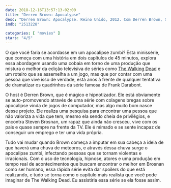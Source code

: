 ```yaml
---
date: 2018-12-16T13:57:13-02:00
title: "Derren Brown: Apocalypse"
desc: "Derren Brown: Apocalypse. Reino Unido, 2012. Com Derren Brown, Steven Brosnan, Gilbert Martin."
imdb: "2513228"

categories: [ "movies" ]
stars: "4/5"
---
```

O que você faria se acordasse em um apocalipse zumbi? Esta minissérie, que começa com uma história em dois capítulos de 45 minutos, explora essa abordagem usando uma cobaia em torno de uma produção que mistura o melhor da edição televisiva de séries como [The Walking Dead](/series/the-walking-dead-s01) e um roteiro que se assemelha a um jogo, mas que por contar com uma pessoa que vive isso de verdade, está anos à frente de qualquer tentativa de dramatizar os quadrinhos da série famosa de Frank Darabont.

O host é Derren Brown, que é mágico e hipnotizador. Ele está obviamente se auto-promovendo através de uma série com colagens bregas sobre apocalipse vinda de jogos de computador, mas algo muito bom nasce desse projeto. Ele realiza uma pesquisa para encontrar uma pessoa que não valoriza a vida que tem, mesmo ela sendo cheia de privilégios, e encontra Steven Brosnan, um rapaz que ainda não cresceu, vive com os pais e quase sempre na frente da TV. Ele é mimado e se sente incapaz de conseguir um emprego e ter uma vida própria.

Tudo vai mudar quando Brown começa a imputar em sua cabeça a ideia de que haverá uma chuva de meteoros, e através dessa chuva surge o apocalipse zumbi, infectando pessoas que se tornam violentas e irracionais. Com o uso de tecnologia, hipnose, atores e uma produção em tempo real de acontecimentos que buscam encontrar o melhor em Brosnan como ser humano, essa rápida série evita dar spoilers do que está realizando, e tudo se torna como o capítulo mais realista que você pode imaginar de The Walking Dead. Eu assistiria essa série se ela fosse assim.
